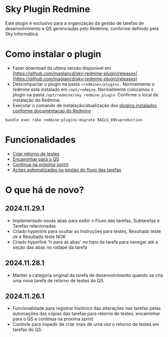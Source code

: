 # Sky Plugin Redmine

Este plugin é exclusivo para a organização da gestão de tarefas de desenvolvimento e QS gerenciadas pelo Redmine, conforme definido pela Sky Informática.

# Como instalar o plugin

- Fazer download da ultima versão disponivel em [https://github.com/maglancd/sky-redmine-plugin/releases](https://github.com/maglancd/sky-redmine-plugin/releases)
- Descompactar o plugin na pasta `<redmine>/plugins.` Normalmente o redmine está instalado em `/opt/redmine`. Normalmente colocamos o plugin na pasta `/opt/redmine/sky_redmine_plugin`. Confirme o local de instalação do Redmine.
- Executar o comando de instalação/atualização dos [plugins instalados conforme documentacao do Redmine](https://www.redmine.org/projects/redmine/wiki/plugins)

```shell
bundle exec rake redmine:plugins:migrate RAILS_ENV=production
```

# Funcionalidades

- [Criar retorno de testes](docs/retorno_testes/criar_retorno_testes.md)
- [Encaminhar para o QS](docs/encaminhar_qs/encaminhar_qs.md)
- [Continua na próxima sprint](docs/continua_proxima_sprint/continua_proxima_sprint.md)
- [Ações automatizadas na gestão do fluxo das tarefas](docs/acoes_automatizadas_fluxo_tarefas.md)

# O que há de novo?

## 2024.11.29.1

- Implementado novas abas para exibir o Fluxo das tarefas, Subtarefas e Tarefas relacionadas
- Criado hyperlink para ocultar as Instruções para testes, Resultado teste ok e Resultado teste NOK
- Criado hyperlink 'Ir para as abas' no topo da tarefa para navegar até a seção das abas no rodapé da tarefa

## 2024.11.28.1

- Manter a categoria original da tarefa de desenvolvimento quando se cria uma nova tarefa de retorno de testes do QS.

## 2024.11.26.1

- Funcionalidade para registrar histórico das alterações nas tarefas pelas automações das cópias das tarefas para retorno de testes, encaminhar para o QS e continua na proxima sprint
- Controle para impedir de criar mais de uma vez o retorno de testes em tarefas do QS.
